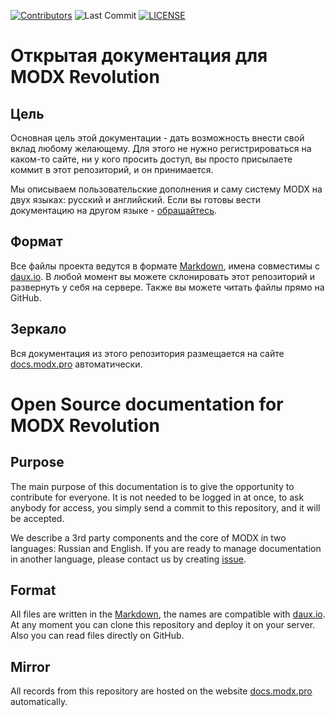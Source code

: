 [![Contributors](https://img.shields.io/github/contributors/bezumkin/Docs.svg?style=flat-square)](https://github.com/bezumkin/Docs/graphs/contributors)
![Last Commit](https://img.shields.io/github/last-commit/bezumkin/Docs.svg?style=flat-square)
[![LICENSE](https://img.shields.io/badge/License-GPL%20v2-blue.svg)](./license.txt)

# Открытая документация для MODX Revolution

## Цель

Основная цель этой документации - дать возможность внести свой вклад любому желающему.
Для этого не нужно регистрироваться на каком-то сайте, ни у кого просить доступ, вы просто присылаете коммит в этот репозиторий, и он принимается.

Мы описываем пользовательские дополнения и саму систему MODX на двух языках: русский и английский.
Если вы готовы вести документацию на другом языке - [обращайтесь][1].

## Формат

Все файлы проекта ведутся в формате [Markdown][2], имена совместимы с [daux.io][3].
В любой момент вы можете склонировать этот репозиторий и развернуть у себя на сервере. Также вы можете читать файлы прямо на GitHub.

## Зеркало

Вся документация из этого репозитория размещается на сайте [docs.modx.pro][4] автоматически.

# Open Source documentation for MODX Revolution

## Purpose

The main purpose of this documentation is to give the opportunity to contribute for everyone.
It is not needed to be logged in at once, to ask anybody for access, you simply send a commit to this repository, and it will be accepted.

We describe a 3rd party components and the core of MODX in two languages: Russian and English.
If you are ready to manage documentation in another language, please contact us by creating [issue][1].

## Format

All files are written in the [Markdown][2], the names are compatible with [daux.io][3].
At any moment you can clone this repository and deploy it on your server. Also you can read files directly on GitHub.

## Mirror

All records from this repository are hosted on the website [docs.modx.pro][5] automatically.

[1]: https://github.com/bezumkin/Docs/
[2]: http://daringfireball.net/projects/markdown/syntax
[3]: http://daux.io
[4]: http://docs.modx.pro
[5]: http://docs.modx.pro/en/

